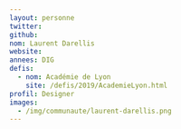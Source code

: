 ```yaml
---
layout: personne
twitter: 
github: 
nom: Laurent Darellis
website: 
annees: DIG
defis: 
  - nom: Académie de Lyon
    site: /defis/2019/AcademieLyon.html
profil: Designer
images:
  - /img/communaute/laurent-darellis.png
---
```

